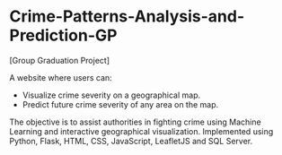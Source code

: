 # Crime-Patterns-Analysis-and-Prediction-GP

[Group Graduation Project]

A website where users can: 
- Visualize crime severity on a geographical map.  
- Predict future crime severity of any area on the map.  


The objective is to assist authorities in fighting crime using Machine Learning and interactive geographical visualization. 
Implemented using Python, Flask, HTML, CSS, JavaScript, LeafletJS and SQL Server.
